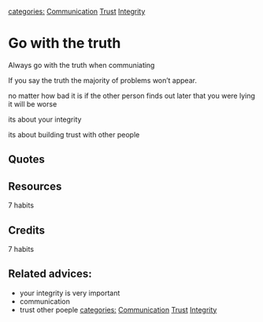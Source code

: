 [categories:](../categories/index.md) [Communication](../categories/Communication.md) [Trust](../categories/Trust.md) [Integrity](../categories/Integrity.md)
# Go with the truth

Always go with the truth when communiating

If you say the truth the majority of problems won’t appear.

no matter how bad it is if the other person finds out later that you were lying it will be worse

its about your integrity

its about building trust with other people

## Quotes

## Resources

7 habits

## Credits

7 habits

## Related advices:

- your integrity is very important
- communication
- trust other poeple
[categories:](../categories/index.md) [Communication](../categories/Communication.md) [Trust](../categories/Trust.md) [Integrity](../categories/Integrity.md)